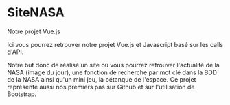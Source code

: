 # SiteNASA
Notre projet Vue.js

Ici vous pourrez retrouver notre projet Vue.js et Javascript basé sur les calls d'API.

Notre but donc de réalisé un site où vous pourrez retrouver l'actualité de la NASA (image du jour), une fonction de recherche par mot clé dans la BDD de la NASA ainsi qu'un mini jeu, la pétanque de l'espace.
Ce projet représente aussi nos premiers pas sur Github et sur l'utilisation de Bootstrap.
